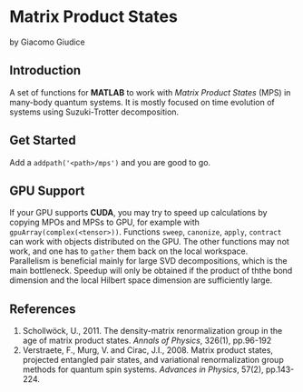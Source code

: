 # Matrix Product States 
by Giacomo Giudice

## Introduction
A set of functions for __MATLAB__ to work with _Matrix Product States_ (MPS) in many-body quantum systems.
It is mostly focused on time evolution of systems using Suzuki-Trotter decomposition.

## Get Started
Add a `addpath('<path>/mps')` and you are good to go.

## GPU Support
If your GPU supports __CUDA__, you may try to speed up calculations by copying MPOs and MPSs to GPU, for example with `gpuArray(complex(<tensor>))`.
Functions `sweep`, `canonize`, `apply`, `contract` can work with objects distributed  on the GPU.
The other functions may not work, and one has to `gather` them back on the local workspace.  
Parallelism is beneficial mainly for large SVD decompositions, which is the main bottleneck.
Speedup will only be obtained if the product of ththe bond dimension and the local Hilbert space dimension are sufficiently large.  

## References
1. Schollwöck, U., 2011. The density-matrix renormalization group in the age of matrix product states. _Annals of Physics_, 326(1), pp.96-192
2. Verstraete, F., Murg, V. and Cirac, J.I., 2008. Matrix product states, projected entangled pair states, and variational renormalization group methods for quantum spin systems. _Advances in Physics_, 57(2), pp.143-224.
